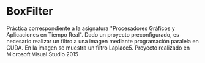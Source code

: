 # BoxFilter
Práctica correspondiente a la asignatura "Procesadores Gráficos y Aplicaciones en Tiempo Real".  Dado un proyecto preconfigurado, es necesario realizar un filtro a una imagen mediante programación paralela en CUDA. En la imagen se muestra un filtro Laplace5. Proyecto realizado en Microsoft Visual Studio 2015
